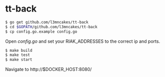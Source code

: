# tt-back

```bash
$ go get github.com/l3mncakes/tt-back
$ cd $GOPATH/github.com/l3mncakes/tt-back
$ cp config.go.example config.go
```

Open *config.go* and set your RIAK_ADDRESSES to the correct ip and
ports.

```bash
$ make build
$ make test
$ make start
```

Navigate to http://$DOCKER_HOST:8080/
